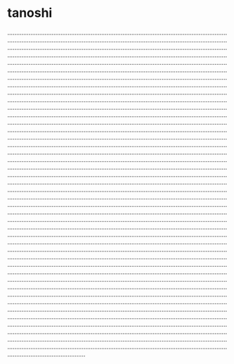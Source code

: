 # tanoshi

................................................................................................................................................................................................................................................................................................................................................................................................................................................................................................................................................................................................................................................................................................................................................................................................................................................................................................................................................................................................................................................................................................................................................................................................................................................................................................................................................................................................................................................................................................................................................................................................................................................................................................................................................................................................................................................................................................................................................................................................................................................................................................................................................................................................................................................................................................................................................................................................................................................................................................................................................................................................................................................................................................................................................................................................................................................................................................................................................................................................................................................................................................................................................................................................................................................................................................................................................................................................................................................................................................................................................................................................................................................................................................................................................................................................................................................................................................................................................................................................................................................................................................................................................................................................................................................................................................................................................................................................................................................................................................................................................................................................................................................................................................................................................................................................................................................................................................................................................................................................................................................................................................................................................................................................................................................................................................................................................................................................................................................................................................................................................................................................